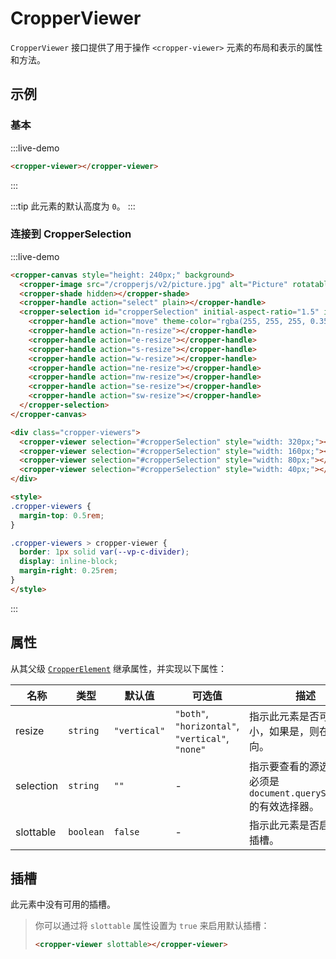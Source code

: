# CropperViewer

`CropperViewer` 接口提供了用于操作 `<cropper-viewer>` 元素的布局和表示的属性和方法。

## 示例

### 基本

:::live-demo

```html
<cropper-viewer></cropper-viewer>
```

:::

:::tip
此元素的默认高度为 `0`。
:::

### 连接到 CropperSelection

:::live-demo

```html
<cropper-canvas style="height: 240px;" background>
  <cropper-image src="/cropperjs/v2/picture.jpg" alt="Picture" rotatable scalable skewable translatable></cropper-image>
  <cropper-shade hidden></cropper-shade>
  <cropper-handle action="select" plain></cropper-handle>
  <cropper-selection id="cropperSelection" initial-aspect-ratio="1.5" initial-coverage="0.5" movable resizable>
    <cropper-handle action="move" theme-color="rgba(255, 255, 255, 0.35)"></cropper-handle>
    <cropper-handle action="n-resize"></cropper-handle>
    <cropper-handle action="e-resize"></cropper-handle>
    <cropper-handle action="s-resize"></cropper-handle>
    <cropper-handle action="w-resize"></cropper-handle>
    <cropper-handle action="ne-resize"></cropper-handle>
    <cropper-handle action="nw-resize"></cropper-handle>
    <cropper-handle action="se-resize"></cropper-handle>
    <cropper-handle action="sw-resize"></cropper-handle>
  </cropper-selection>
</cropper-canvas>

<div class="cropper-viewers">
  <cropper-viewer selection="#cropperSelection" style="width: 320px;"></cropper-viewer>
  <cropper-viewer selection="#cropperSelection" style="width: 160px;"></cropper-viewer>
  <cropper-viewer selection="#cropperSelection" style="width: 80px;"></cropper-viewer>
  <cropper-viewer selection="#cropperSelection" style="width: 40px;"></cropper-viewer>
</div>

<style>
.cropper-viewers {
  margin-top: 0.5rem;
}

.cropper-viewers > cropper-viewer {
  border: 1px solid var(--vp-c-divider);
  display: inline-block;
  margin-right: 0.25rem;
}
</style>
```

:::

## 属性

从其父级 [`CropperElement`](cropper-element.html) 继承属性，并实现以下属性：

| 名称 | 类型 | 默认值 | 可选值 | 描述 |
| --- | --- | --- | --- | --- |
| resize | `string` | `"vertical"` | `"both"`, `"horizontal"`, `"vertical"`, `"none"` | 指示此元素是否可调整大小，如果是，则在哪个方向。 |
| selection | `string` | `""` | - | 指示要查看的源选区。它必须是 `document.querySelector` 的有效选择器。 |
| slottable | `boolean` | `false` | - | 指示此元素是否启用默认插槽。 |

## 插槽

此元素中没有可用的插槽。

> 你可以通过将 `slottable` 属性设置为 `true` 来启用默认插槽：
>
> ```html
> <cropper-viewer slottable></cropper-viewer>
> ```
